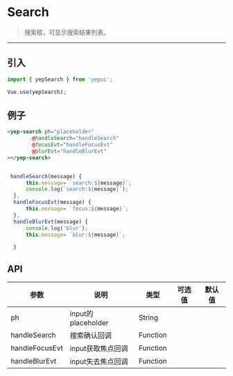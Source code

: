 # Search

> 搜索框，可显示搜索结果列表。

----------

## 引入

```javascript
import { yepSearch } from 'yepui';

Vue.use(yepSearch);
```

## 例子

```html
<yep-search ph="placeholder"
        @handleSearch="handleSearch"
        @focusEvt="handleFocusEvt"
        @blurEvt="handleBlurEvt"
></yep-search>
```

```js

 handleSearch(message) {
      this.message= `search:${message}`;
      console.log(`search:${message}`);
  },
  handleFocusEvt(message) {
      this.message= `focus:${message}`;
  },
  handleBlurEvt(message) {
      console.log('blur');
      this.message= `blur:${message}`;

  }

```


## API
| 参数 | 说明 | 类型 | 可选值 | 默认值 |
|------|-------|---------|-------|--------|
| ph | input的placeholder  | String | |   |
|handleSearch | 搜索确认回调 | Function | |  |
|handleFocusEvt | input获取焦点回调 | Function | |  |
|handleBlurEvt | input失去焦点回调 | Function | |  |

